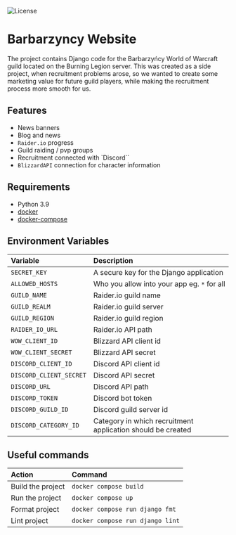 ![License](https://img.shields.io/github/license/lukzmu/barbarzyncy)

# Barbarzyncy Website

The project contains Django code for the Barbarzyńcy World of Warcraft guild located on the Burning Legion server. This was created as a side project, when recruitment problems arose, so we wanted to create some marketing value for future guild players, while making the recruitment process more smooth for us.

## Features
  - News banners
  - Blog and news
  - `Raider.io` progress
  - Guild raiding / pvp groups
  - Recruitment connected with `Discord``
  - `BlizzardAPI` connection for character information

## Requirements
  * Python 3.9
  * [docker](https://docs.docker.com/docker-for-mac/install/)
  * [docker-compose](https://docs.docker.com/compose/install/)

## Environment Variables

| **Variable** | **Description** |
| :--- | :--- |
| `SECRET_KEY` | A secure key for the Django application |
| `ALLOWED_HOSTS` | Who you allow into your app eg. `*` for all |
| `GUILD_NAME` | Raider.io guild name |
| `GUILD_REALM` | Raider.io guild server |
| `GUILD_REGION` | Raider.io guild region |
| `RAIDER_IO_URL` | Raider.io API path |
| `WOW_CLIENT_ID` | Blizzard API client id |
| `WOW_CLIENT_SECRET` | Blizzard API secret |
| `DISCORD_CLIENT_ID` | Discord API client id |
| `DISCORD_CLIENT_SECRET` | Discord API secret |
| `DISCORD_URL` | Discord API path |
| `DISCORD_TOKEN` | Discord bot token |
| `DISCORD_GUILD_ID` | Discord guild server id |
| `DISCORD_CATEGORY_ID` | Category in which recruitment application should be created |

## Useful commands

| **Action** | **Command** |
| :--- | :--- |
| Build the project | `docker compose build` |
| Run the project | `docker compose up` |
| Format project | `docker compose run django fmt` |
| Lint project | `docker compose run django lint` |